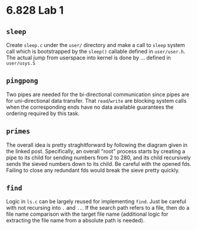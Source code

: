 # 6.828 Lab 1
## `sleep`
Create `sleep.c` under the `user/` directory and make a call to `sleep` system call which is bootstrapped by the `sleep()` callable defined in `user/user.h`. The actual jump from userspace into kernel is done by ... defined in `user/usys.S`

## `pingpong`
Two pipes are needed for the bi-directional communication since pipes are for uni-directional data transfer. That `read`/`write` are blocking system calls when the corresponding ends have no data available guarantees the ordering required by this task.

## `primes`
The overall idea is pretty straghitforward by following the diagram given in the linked post. Specifically, an overall "root" process starts by creating a pipe to its child for sending numbers from 2 to 280, and its child recursively sends the sieved numbers down to its child. Be careful with the opened fds. Failing to close any redundant fds would break the sieve pretty quickly.

## `find`
Logic in `ls.c` can be largely reused for implementing `find`. Just be careful with not recursing into `.` and `..`. If the search path refers to a file, then do a file name comparison with the target file name (additional logic for extracting the file name from a absolute path is needed). 
